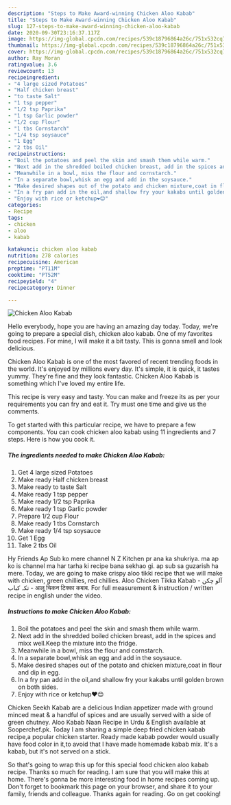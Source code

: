 ```yaml
---
description: "Steps to Make Award-winning Chicken Aloo Kabab"
title: "Steps to Make Award-winning Chicken Aloo Kabab"
slug: 127-steps-to-make-award-winning-chicken-aloo-kabab
date: 2020-09-30T23:16:37.117Z
image: https://img-global.cpcdn.com/recipes/539c18796864a26c/751x532cq70/chicken-aloo-kabab-recipe-main-photo.jpg
thumbnail: https://img-global.cpcdn.com/recipes/539c18796864a26c/751x532cq70/chicken-aloo-kabab-recipe-main-photo.jpg
cover: https://img-global.cpcdn.com/recipes/539c18796864a26c/751x532cq70/chicken-aloo-kabab-recipe-main-photo.jpg
author: Ray Moran
ratingvalue: 3.6
reviewcount: 13
recipeingredient:
- "4 large sized Potatoes"
- "Half chicken breast"
- "to taste Salt"
- "1 tsp pepper"
- "1/2 tsp Paprika"
- "1 tsp Garlic powder"
- "1/2 cup Flour"
- "1 tbs Cornstarch"
- "1/4 tsp soysauce"
- "1 Egg"
- "2 tbs Oil"
recipeinstructions:
- "Boil the potatoes and peel the skin and smash them while warm."
- "Next add in the shredded boiled chicken breast, add in the spices and mixx well.Keep the mixture into the fridge."
- "Meanwhile in a bowl, miss the flour and cornstarch."
- "In a separate bowl,whisk an egg and add in the soysauce."
- "Make desired shapes out of the potato and chicken mixture,coat in flour and dip in egg."
- "In a fry pan add in the oil,and shallow fry your kakabs until golden brown on both sides."
- "Enjoy with rice or ketchup❤😊"
categories:
- Recipe
tags:
- chicken
- aloo
- kabab

katakunci: chicken aloo kabab 
nutrition: 278 calories
recipecuisine: American
preptime: "PT11M"
cooktime: "PT52M"
recipeyield: "4"
recipecategory: Dinner

---
```



![Chicken Aloo Kabab](https://img-global.cpcdn.com/recipes/539c18796864a26c/751x532cq70/chicken-aloo-kabab-recipe-main-photo.jpg)

Hello everybody, hope you are having an amazing day today. Today, we're going to prepare a special dish, chicken aloo kabab. One of my favorites food recipes. For mine, I will make it a bit tasty. This is gonna smell and look delicious.

Chicken Aloo Kabab is one of the most favored of recent trending foods in the world. It's enjoyed by millions every day. It's simple, it is quick, it tastes yummy. They're fine and they look fantastic. Chicken Aloo Kabab is something which I've loved my entire life.

This recipe is very easy and tasty. You can make and freeze its as per your requirements you can fry and eat it. Try must one time and give us the comments.


To get started with this particular recipe, we have to prepare a few components. You can cook chicken aloo kabab using 11 ingredients and 7 steps. Here is how you cook it.

<!--inarticleads1-->

##### The ingredients needed to make Chicken Aloo Kabab:

1. Get 4 large sized Potatoes
1. Make ready Half chicken breast
1. Make ready to taste Salt
1. Make ready 1 tsp pepper
1. Make ready 1/2 tsp Paprika
1. Make ready 1 tsp Garlic powder
1. Prepare 1/2 cup Flour
1. Make ready 1 tbs Cornstarch
1. Make ready 1/4 tsp soysauce
1. Get 1 Egg
1. Take 2 tbs Oil


Hy Friends Ap Sub ko mere channel N Z Kitchen pr ana ka shukriya. ma ap ko is channel ma har tarha ki recipe bana sekhao gi. ap sub sa guzarish ha mere. Today, we are going to make crispy aloo tikki recipe that we will make with chicken, green chillies, red chillies. Aloo Chicken Tikka Kabab - آلو چکن تکہ کباب - आलू चिकन टिक्का कबाब. For full measurement &amp; instruction / written recipe in english under the video. 

<!--inarticleads2-->

##### Instructions to make Chicken Aloo Kabab:

1. Boil the potatoes and peel the skin and smash them while warm.
1. Next add in the shredded boiled chicken breast, add in the spices and mixx well.Keep the mixture into the fridge.
1. Meanwhile in a bowl, miss the flour and cornstarch.
1. In a separate bowl,whisk an egg and add in the soysauce.
1. Make desired shapes out of the potato and chicken mixture,coat in flour and dip in egg.
1. In a fry pan add in the oil,and shallow fry your kakabs until golden brown on both sides.
1. Enjoy with rice or ketchup❤😊


Chicken Seekh Kabab are a delicious Indian appetizer made with ground minced meat &amp; a handful of spices and are usually served with a side of green chutney. Aloo Kabab Naan Recipe in Urdu &amp; English available at Sooperchef.pk. Today I am sharing a simple deep fried chicken kabab recipe,a popular chicken starter. Ready made kabab powder would usually have food color in it,to avoid that I have made homemade kabab mix. It&#39;s a kabab, but it&#39;s not served on a stick. 

So that's going to wrap this up for this special food chicken aloo kabab recipe. Thanks so much for reading. I am sure that you will make this at home. There's gonna be more interesting food in home recipes coming up. Don't forget to bookmark this page on your browser, and share it to your family, friends and colleague. Thanks again for reading. Go on get cooking!
